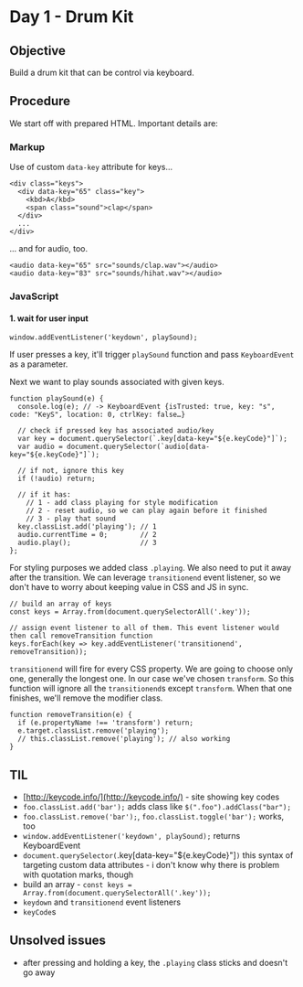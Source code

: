 # Day 1 - Drum Kit

## Objective
Build a drum kit that can be control via keyboard.

## Procedure
We start off with prepared HTML. Important details are:

### Markup
Use of custom `data-key` attribute for keys&hellip;

```
<div class="keys">
  <div data-key="65" class="key">
    <kbd>A</kbd>
    <span class="sound">clap</span>
  </div>
  ...
</div>
```

&hellip; and for audio, too.

```
<audio data-key="65" src="sounds/clap.wav"></audio>
<audio data-key="83" src="sounds/hihat.wav"></audio>
```

### JavaScript
#### 1. wait for user input

```
window.addEventListener('keydown', playSound);
```

If user presses a key, it'll trigger `playSound` function and pass `KeyboardEvent` as a parameter.

Next we want to play sounds associated with given keys.

```
function playSound(e) {
  console.log(e); // -> KeyboardEvent {isTrusted: true, key: "s", code: "KeyS", location: 0, ctrlKey: false…}

  // check if pressed key has associated audio/key
  var key = document.querySelector(`.key[data-key="${e.keyCode}"]`);
  var audio = document.querySelector(`audio[data-key="${e.keyCode}"]`);

  // if not, ignore this key
  if (!audio) return;

  // if it has:
    // 1 - add class playing for style modification
    // 2 - reset audio, so we can play again before it finished
    // 3 - play that sound
  key.classList.add('playing'); // 1
  audio.currentTime = 0;        // 2
  audio.play();                 // 3
};
```

For styling purposes we added class `.playing`. We also need to put it away after the transition. We can leverage `transitionend` event listener, so we don't have to worry about keeping value in CSS and JS in sync.

```
// build an array of keys
const keys = Array.from(document.querySelectorAll('.key'));

// assign event listener to all of them. This event listener would then call removeTransition function
keys.forEach(key => key.addEventListener('transitionend', removeTransition));
```

`transitionend` will fire for every CSS property. We are going to choose only one, generally the longest one. In our case we've chosen `transform`. So this function will ignore all the `transitionend`s except `transform`. When that one finishes, we'll remove the modifier class.

```
function removeTransition(e) {
  if (e.propertyName !== 'transform') return;
  e.target.classList.remove('playing');
  // this.classList.remove('playing'); // also working
}
```

## TIL
- [http://keycode.info/](http://keycode.info/) - site showing key codes
- `foo.classList.add('bar');` adds class like `$(".foo").addClass("bar");`
- `foo.classList.remove('bar');`, `foo.classList.toggle('bar');` works, too
- `window.addEventListener('keydown', playSound);` returns KeyboardEvent
- `document.querySelector(`.key[data-key="${e.keyCode}"]`)` this syntax of targeting custom data attributes - i don't know why there is problem with quotation marks, though
- build an array - `const keys = Array.from(document.querySelectorAll('.key'));`
- `keydown` and `transitionend` event listeners
- `keyCode`s

## Unsolved issues
- after pressing and holding a key, the `.playing` class sticks and doesn't go away